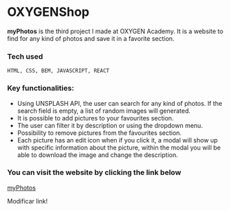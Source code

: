 # OXYGENShop
**myPhotos** is the third project I made at OXYGEN Academy. It is a website to find for any kind of photos and save it in a favorite section. 

### Tech used
`HTML, CSS, BEM, JAVASCRIPT, REACT`

### Key functionalities:
- Using UNSPLASH API, the user can search for any kind of photos. If the search field is empty, a list of random images will generated.
- It is possible to add pictures to your favourites section.
- The user can filter it by description or using the dropdown menu.
- Possibility to remove pictures from the favourites section.
- Each picture has an edit icon when if you click it, a modal will show up with specific information about the picture, within the modal you will be able to download the image and change the description.


### You can visit the website by clicking the link below
[myPhotos](https://gasparsio.github.io/OxygenShop/)

Modificar link!